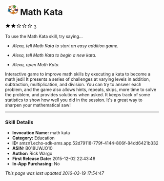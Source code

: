 # &nbsp;<img src="app_icon" alt="Math Kata icon" width="36"> Math Kata
![2 stars](../../../images/ic_star_black_18dp_1x.png)![2 stars](../../../images/ic_star_black_18dp_1x.png)![2 stars](../../../images/ic_star_border_black_18dp_1x.png)![2 stars](../../../images/ic_star_border_black_18dp_1x.png)![2 stars](../../../images/ic_star_border_black_18dp_1x.png) 3

To use the Math Kata skill, try saying...

* *Alexa, tell Math Kata to start an easy addition game.*

* *Alexa, tell Math Kata to begin a new kata.*

* *Alexa, open Math Kata.*

Interactive game to improve math skills by executing a kata to become a math jedi! It presents a series of challenges at varying levels in addition, subtraction, multiplication, and division. You can try to answer each problem, and the game also allows hints, repeats, skips, more time to solve the problem, and provides solutions when asked. It keeps track of some statistics to show how well you did in the session. It's a great way to sharpen your mathematical saw!

***

### Skill Details

* **Invocation Name:** math kata
* **Category:** Education
* **ID:** amzn1.echo-sdk-ams.app.52d79118-779f-4144-806f-84dd6421b332
* **ASIN:** B018UWJO10
* **Author:** Rick Wargo
* **First Release Date:** 2015-12-02 22:43:48
* **In-App Purchasing:** No

*This page was last updated 2016-03-19 17:54:47*

